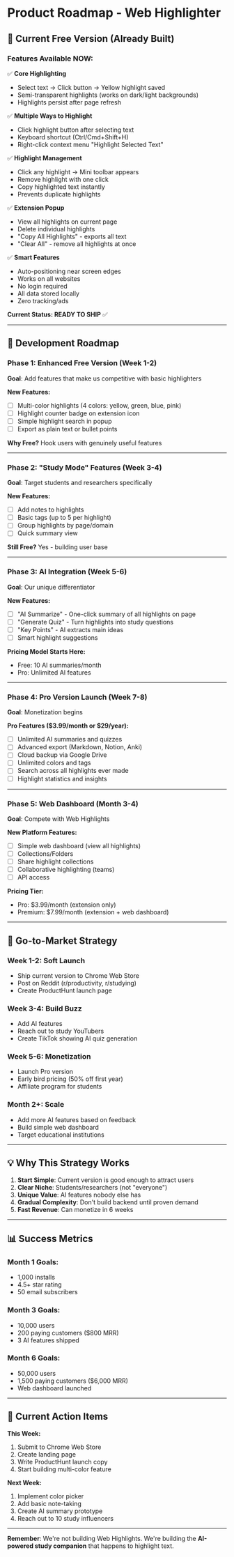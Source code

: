 # Product Roadmap - Web Highlighter

## 🎯 Current Free Version (Already Built)

### Features Available NOW:
✅ **Core Highlighting**
- Select text → Click button → Yellow highlight saved
- Semi-transparent highlights (works on dark/light backgrounds)
- Highlights persist after page refresh

✅ **Multiple Ways to Highlight**
- Click highlight button after selecting text
- Keyboard shortcut (Ctrl/Cmd+Shift+H)
- Right-click context menu "Highlight Selected Text"

✅ **Highlight Management**
- Click any highlight → Mini toolbar appears
- Remove highlight with one click
- Copy highlighted text instantly
- Prevents duplicate highlights

✅ **Extension Popup**
- View all highlights on current page
- Delete individual highlights
- "Copy All Highlights" - exports all text
- "Clear All" - remove all highlights at once

✅ **Smart Features**
- Auto-positioning near screen edges
- Works on all websites
- No login required
- All data stored locally
- Zero tracking/ads

**Current Status: READY TO SHIP** ✅

---

## 📅 Development Roadmap

### Phase 1: Enhanced Free Version (Week 1-2)
**Goal**: Add features that make us competitive with basic highlighters

**New Features:**
- [ ] Multi-color highlights (4 colors: yellow, green, blue, pink)
- [ ] Highlight counter badge on extension icon
- [ ] Simple highlight search in popup
- [ ] Export as plain text or bullet points

**Why Free?** Hook users with genuinely useful features

---

### Phase 2: "Study Mode" Features (Week 3-4)
**Goal**: Target students and researchers specifically

**New Features:**
- [ ] Add notes to highlights
- [ ] Basic tags (up to 5 per highlight)
- [ ] Group highlights by page/domain
- [ ] Quick summary view

**Still Free?** Yes - building user base

---

### Phase 3: AI Integration (Week 5-6)
**Goal**: Our unique differentiator

**New Features:**
- [ ] "AI Summarize" - One-click summary of all highlights on page
- [ ] "Generate Quiz" - Turn highlights into study questions
- [ ] "Key Points" - AI extracts main ideas
- [ ] Smart highlight suggestions

**Pricing Model Starts Here:**
- Free: 10 AI summaries/month
- Pro: Unlimited AI features

---

### Phase 4: Pro Version Launch (Week 7-8)
**Goal**: Monetization begins

**Pro Features ($3.99/month or $29/year):**
- [ ] Unlimited AI summaries and quizzes
- [ ] Advanced export (Markdown, Notion, Anki)
- [ ] Cloud backup via Google Drive
- [ ] Unlimited colors and tags
- [ ] Search across all highlights ever made
- [ ] Highlight statistics and insights

---

### Phase 5: Web Dashboard (Month 3-4)
**Goal**: Compete with Web Highlights

**New Platform Features:**
- [ ] Simple web dashboard (view all highlights)
- [ ] Collections/Folders
- [ ] Share highlight collections
- [ ] Collaborative highlighting (teams)
- [ ] API access

**Pricing Tier:**
- Pro: $3.99/month (extension only)
- Premium: $7.99/month (extension + web dashboard)

---

## 🚀 Go-to-Market Strategy

### Week 1-2: Soft Launch
- Ship current version to Chrome Web Store
- Post on Reddit (r/productivity, r/studying)
- Create ProductHunt launch page

### Week 3-4: Build Buzz
- Add AI features
- Reach out to study YouTubers
- Create TikTok showing AI quiz generation

### Week 5-6: Monetization
- Launch Pro version
- Early bird pricing (50% off first year)
- Affiliate program for students

### Month 2+: Scale
- Add more AI features based on feedback
- Build simple web dashboard
- Target educational institutions

---

## 💡 Why This Strategy Works

1. **Start Simple**: Current version is good enough to attract users
2. **Clear Niche**: Students/researchers (not "everyone")
3. **Unique Value**: AI features nobody else has
4. **Gradual Complexity**: Don't build backend until proven demand
5. **Fast Revenue**: Can monetize in 6 weeks

---

## 📊 Success Metrics

### Month 1 Goals:
- 1,000 installs
- 4.5+ star rating
- 50 email subscribers

### Month 3 Goals:
- 10,000 users
- 200 paying customers ($800 MRR)
- 3 AI features shipped

### Month 6 Goals:
- 50,000 users
- 1,500 paying customers ($6,000 MRR)
- Web dashboard launched

---

## 🎯 Current Action Items

**This Week:**
1. Submit to Chrome Web Store
2. Create landing page
3. Write ProductHunt launch copy
4. Start building multi-color feature

**Next Week:**
1. Implement color picker
2. Add basic note-taking
3. Create AI summary prototype
4. Reach out to 10 study influencers

---

**Remember**: We're not building Web Highlights. We're building the **AI-powered study companion** that happens to highlight text.